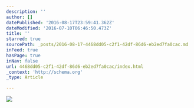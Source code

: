 ```yaml
---
description: ''
author: []
datePublished: '2016-08-17T23:59:41.362Z'
dateModified: '2016-07-10T06:46:50.473Z'
title: ''
starred: true
sourcePath: _posts/2016-08-17-4468dd05-c2f1-42df-86d6-eb2ed7fa0cac.md
inFeed: true
hasPage: true
inNav: false
url: 4468dd05-c2f1-42df-86d6-eb2ed7fa0cac/index.html
_context: 'http://schema.org'
_type: Article

---
```

![](https://the-grid-user-content.s3-us-west-2.amazonaws.com/649ca2e3-5fdc-46ab-b355-b4ac4978fb12.jpg)